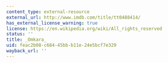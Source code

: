 ```yaml
---
content_type: external-resource
external_url: http://www.imdb.com/title/tt0488414/
has_external_license_warning: true
license: https://en.wikipedia.org/wiki/All_rights_reserved
status: ''
title: _Omkara_
uid: feac2b08-c684-45bb-b11e-24e5bcf7e329
wayback_url: ''
---
```

